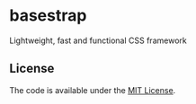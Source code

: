 # basestrap

Lightweight, fast and functional CSS framework

## License

The code is available under the [MIT License](LICENSE).
